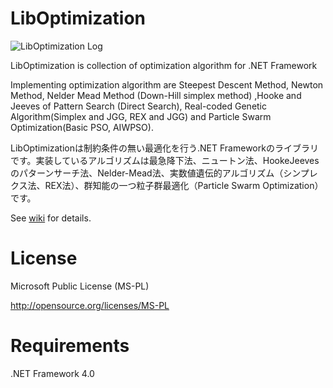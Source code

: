 LibOptimization
===============

![LibOptimization Log](https://github.com/tomitomi3/LibOptimization/blob/master/github_pic/logo_liboptimization.png)

LibOptimization is collection of optimization algorithm for .NET Framework

Implementing optimization algorithm are Steepest Descent Method, Newton Method, Nelder Mead Method (Down-Hill simplex method) ,Hooke and Jeeves of Pattern Search (Direct Search), Real-coded Genetic Algorithm(Simplex and JGG,  REX and JGG) and Particle Swarm Optimization(Basic PSO, AIWPSO).

LibOptimizationは制約条件の無い最適化を行う.NET Frameworkのライブラリです。実装しているアルゴリズムは最急降下法、ニュートン法、HookeJeevesのパターンサーチ法、Nelder-Mead法、実数値遺伝的アルゴリズム（シンプレクス法、REX法）、群知能の一つ粒子群最適化（Particle Swarm Optimization）です。

See [wiki](https://github.com/tomitomi3/LibOptimization/wiki) for details.

License
=======

Microsoft Public License (MS-PL)

http://opensource.org/licenses/MS-PL

Requirements
============

.NET Framework 4.0
